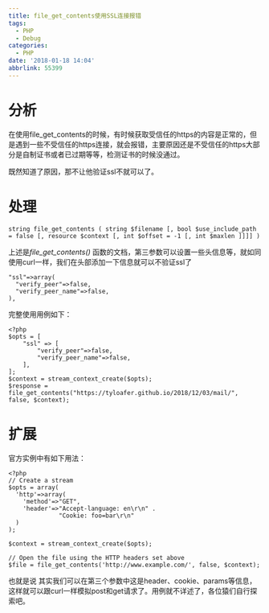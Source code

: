 ```yaml
---
title: file_get_contents使用SSL连接报错
tags:
  - PHP
  - Debug
categories:
  - PHP
date: '2018-01-18 14:04'
abbrlink: 55399
---
```


# 分析

在使用file_get_contents的时候，有时候获取受信任的https的内容是正常的，但是遇到一些不受信任的https连接，就会报错，主要原因还是不受信任的https大部分是自制证书或者已过期等等，检测证书的时候没通过。

既然知道了原因，那不让他验证ssl不就可以了。

<!--more-->

# 处理

~~~
string file_get_contents ( string $filename [, bool $use_include_path = false [, resource $context [, int $offset = -1 [, int $maxlen ]]]] )
~~~

上述是*file_get_contents()* 函数的文档，第三参数可以设置一些头信息等，就如同使用curl一样，我们在头部添加一下信息就可以不验证ssl了

~~~
"ssl"=>array(
  "verify_peer"=>false,
  "verify_peer_name"=>false,
),
~~~

完整使用用例如下：

~~~
<?php
$opts = [
    "ssl" => [
        "verify_peer"=>false,
        "verify_peer_name"=>false,
    ],
];
$context = stream_context_create($opts);
$response = file_get_contents("https://tyloafer.github.io/2018/12/03/mail/", false, $context);
~~~

# 扩展

官方实例中有如下用法：

~~~
<?php
// Create a stream
$opts = array(
  'http'=>array(
    'method'=>"GET",
    'header'=>"Accept-language: en\r\n" .
              "Cookie: foo=bar\r\n"
  )
);

$context = stream_context_create($opts);

// Open the file using the HTTP headers set above
$file = file_get_contents('http://www.example.com/', false, $context);

~~~

也就是说 其实我们可以在第三个参数中这是header、cookie、params等信息，这样就可以跟curl一样模拟post和get请求了。用例就不详述了，各位猿们自行探索吧。